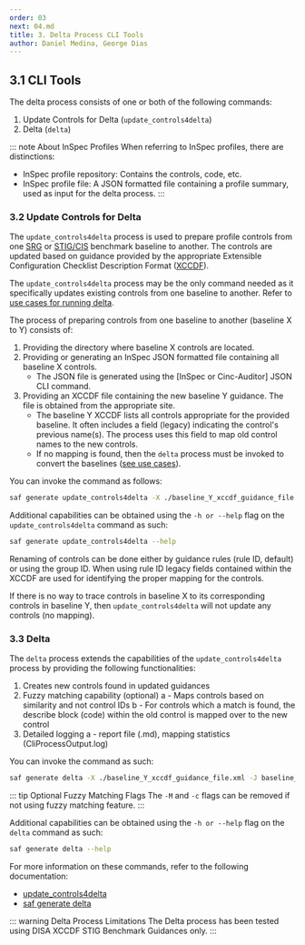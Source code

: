```yaml
---
order: 03
next: 04.md
title: 3. Delta Process CLI Tools
author: Daniel Medina, George Dias
---
```


## 3.1 CLI Tools

The delta process consists of one or both of the following commands:

1. Update Controls for Delta (`update_controls4delta`)
2. Delta (`delta`)

::: note About InSpec Profiles
When referring to InSpec profiles, there are distinctions:

- InSpec profile repository: Contains the controls, code, etc.
- InSpec profile file: A JSON formatted file containing a profile summary, used as input for the delta process.
:::

### 3.2 Update Controls for Delta

The `update_controls4delta` process is used to prepare profile controls from one [SRG](./02.md#glossary-of-terms) or [STIG/CIS](./02.md#glossary-of-terms) benchmark baseline to another. The controls are updated based on guidance provided by the appropriate Extensible Configuration Checklist Description Format ([XCCDF](./02.md#glossary-of-terms)).

The `update_controls4delta` process may be the only command needed as it specifically updates existing controls from one baseline to another. Refer to [use cases for running delta](./04.html#use-cases-for-running-delta).

The process of preparing controls from one baseline to another (baseline X to Y) consists of:

1. Providing the directory where baseline X controls are located.
2. Providing or generating an InSpec JSON formatted file containing all baseline X controls.
    - The JSON file is generated using the [InSpec or Cinc-Auditor] JSON CLI command.
3. Providing an XCCDF file containing the new baseline Y guidance. The file is obtained from the appropriate site.
    - The baseline Y XCCDF lists all controls appropriate for the provided baseline. It often includes a field (legacy) indicating the control's previous name(s). The process uses this field to map old control names to the new controls.
    - If no mapping is found, then the `delta` process must be invoked to convert the baselines ([see use cases](./04.html#use-cases-for-running-delta)).

You can invoke the command as follows:

```sh
saf generate update_controls4delta -X ./baseline_Y_xccdf_guidance_file.xml -J baseline_X_summary.json -c baseline_X_controls_directory
```

Additional capabilities can be obtained using the `-h or --help` flag on the `update_controls4delta` command as such:

```sh
saf generate update_controls4delta --help
```

Renaming of controls can be done either by guidance rules (rule ID, default) or using the group ID. When using rule ID legacy fields contained within the XCCDF are used for identifying the proper mapping for the controls.

If there is no way to trace controls in baseline X to its corresponding controls in baseline Y, then `update_controls4delta` will not update any controls (no mapping).

### 3.3 Delta

The `delta` process extends the capabilities of the `update_controls4delta` process by providing the following functionalities:

1. Creates new controls found in updated guidances
2. Fuzzy matching capability (optional)
    a - Maps controls based on similarity and not control IDs
    b - For controls which a match is found, the describe block (code) within the old control is mapped over to the new control
3. Detailed logging
    a - report file (.md), mapping statistics (CliProcessOutput.log)

You can invoke the command as such:

```sh
saf generate delta -X ./baseline_Y_xccdf_guidance_file.xml -J baseline_X_summary.json -o new_baseline_Y_controls_directory -M -c baseline_X_controls_directory
```

::: tip Optional Fuzzy Matching Flags
The `-M` and `-c` flags can be removed if not using fuzzy matching feature.
:::

Additional capabilities can be obtained using the `-h or --help` flag on the `delta` command as such:

```sh
saf generate delta --help
```

For more information on these commands, refer to the following documentation:

- [update_controls4delta](https://saf-cli.mitre.org/#delta-supporting-options)
- [saf generate delta](https://saf-cli.mitre.org/#delta)

::: warning Delta Process Limitations
The Delta process has been tested using DISA XCCDF STIG Benchmark Guidances only.
:::
